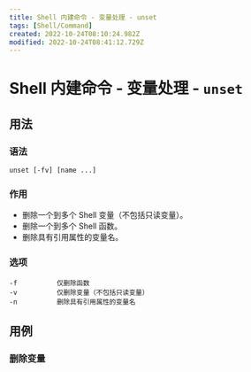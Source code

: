 ```yaml
---
title: Shell 内建命令 - 变量处理 - unset
tags: [Shell/Command]
created: 2022-10-24T08:10:24.982Z
modified: 2022-10-24T08:41:12.729Z
---
```


# Shell 内建命令 - 变量处理 - `unset`

## 用法

### 语法

```shell
unset [-fv] [name ...]
```

### 作用

- 删除一个到多个 Shell 变量（不包括只读变量）。
- 删除一个到多个 Shell 函数。
- 删除具有引用属性的变量名。

### 选项

```
-f          仅删除函数
-v          仅删除变量（不包括只读变量）
-n          删除具有引用属性的变量名
```

## 用例

### 删除变量

```shell

```



